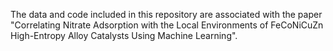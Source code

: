 The data and code included in this repository are associated with the paper "Correlating Nitrate Adsorption with the Local Environments of FeCoNiCuZn High-Entropy Alloy Catalysts Using Machine Learning".
